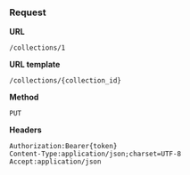 ### Request

**URL**

`/collections/1`

**URL template**

`/collections/{collection_id}`

**Method**

`PUT`

**Headers**

`Authorization:Bearer{token}`  
`Content-Type:application/json;charset=UTF-8`  
`Accept:application/json`  
